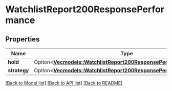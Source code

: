 # WatchlistReport200ResponsePerformance

## Properties

Name | Type | Description | Notes
------------ | ------------- | ------------- | -------------
**hold** | Option<[**Vec<models::WatchlistReport200ResponsePerformanceHoldInner>**](WatchlistReport_200_response_performance_hold_inner.md)> |  | [optional]
**strategy** | Option<[**Vec<models::WatchlistReport200ResponsePerformanceHoldInner>**](WatchlistReport_200_response_performance_hold_inner.md)> |  | [optional]

[[Back to Model list]](../README.md#documentation-for-models) [[Back to API list]](../README.md#documentation-for-api-endpoints) [[Back to README]](../README.md)


